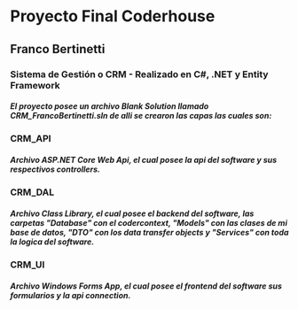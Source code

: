 <h1>Proyecto Final Coderhouse</h1>

<h2>Franco Bertinetti</h2>

<h3>Sistema de Gestión o CRM - Realizado en C#, .NET y Entity Framework</h3>

<h5>El proyecto posee un archivo Blank Solution llamado CRM_FrancoBertinetti.sln de alli se crearon las capas las cuales son:</h5>

<h3>CRM_API</h3>
<h5>Archivo ASP.NET Core Web Api, el cual posee la api del software y sus respectivos controllers.</h5>
<h3>CRM_DAL</h3>
<h5>Archivo Class Library, el cual posee el backend del software, las carpetas "Database" con el codercontext, "Models" con las clases de mi base de datos, "DTO" con los data transfer objects y "Services" con toda la logica del software.</h5>
<h3>CRM_UI</h3>
<h5>Archivo Windows Forms App, el cual posee el frontend del software sus formularios y la api connection.</h5>
